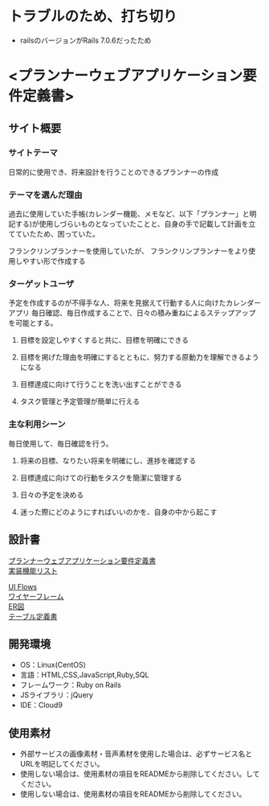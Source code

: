 # トラブルのため、打ち切り
- railsのバージョンがRails 7.0.6だったため


# <プランナーウェブアプリケーション要件定義書>

## サイト概要
### サイトテーマ
日常的に使用でき、将来設計を行うことのできるプランナーの作成

### テーマを選んだ理由
過去に使用していた手帳(カレンダー機能、メモなど、以下「プランナー」と明記する)が使用しづらいものとなっていたことと、自身の手で記載して計画を立てていたため、困っていた。

フランクリンプランナーを使用していたが、
フランクリンプランナーをより使用しやすい形で作成する

### ターゲットユーザ
予定を作成するのが不得手な人、将来を見据えて行動する人に向けたカレンダーアプリ
毎日確認、毎日作成することで、日々の積み重ねによるステップアップを可能とする。

1.  目標を設定しやすくすると共に、目標を明確にできる

2.  目標を掲げた理由を明確にするとともに、努力する原動力を理解できるようになる

3.  目標達成に向けて行うことを洗い出すことができる

4.  タスク管理と予定管理が簡単に行える

### 主な利用シーン
毎日使用して、毎日確認を行う。

1. 将来の目標、なりたい将来を明確にし、進捗を確認する

2. 目標達成に向けての行動をタスクを簡潔に管理する

3. 日々の予定を決める

4. 迷った際にどのようにすればいいのかを、自身の中から起こす

## 設計書
[プランナーウェブアプリケーション要件定義書](https://docs.google.com/document/d/1ya752KQIkbWpw4MJBj5inDQyiCoJRhLV6o5tLnVFQWM/edit?usp=sharing)  
[実装機能リスト](https://docs.google.com/spreadsheets/d/1lnincYNbwHcknXC4WvPcvN8z-GBd_lEvnDzA-QGDLCc/edit?usp=sharing)

[UI Flows](https://drive.google.com/file/d/1xwQSwRF7huXMmlIkj8_wA3jaYtuUNsbV/view?usp=sharing)  
[ワイヤーフレーム](https://drive.google.com/file/d/1iWqDN_1RQykvR5cUuSXuB9-ix4BiCPfp/view?usp=sharing)  
[ER図](https://drive.google.com/file/d/1rTTSHaoPW0moT9NjXhPkIkdqfvk81LhE/view?usp=sharing)  
[テーブル定義書](https://docs.google.com/spreadsheets/d/1IOfluo6Gc2YbfsuJpOYYt0jsdMcTUFwR/edit?usp=sharing&ouid=102307740530614836943&rtpof=true&sd=true)  


## 開発環境
- OS：Linux(CentOS)
- 言語：HTML,CSS,JavaScript,Ruby,SQL
- フレームワーク：Ruby on Rails
- JSライブラリ：jQuery
- IDE：Cloud9

## 使用素材
- 外部サービスの画像素材・音声素材を使用した場合は、必ずサービス名とURLを明記してください。
- 使用しない場合は、使用素材の項目をREADMEから削除してください。してください。
- 使用しない場合は、使用素材の項目をREADMEから削除してください。
